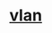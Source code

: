 # **[vlan](https://developers.redhat.com/articles/2022/04/06/introduction-linux-bridging-commands-and-features#spanning_tree_protocol)**
